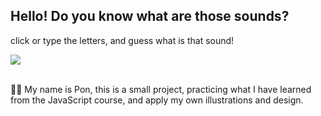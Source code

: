 ## Hello! Do you know what are those sounds?

click or type the letters, and guess what is that sound!

<img src="../img/img-present.png">

<br>
<br>

👋🏻 My name is Pon, this is a small project, practicing what I have learned from the JavaScript course, and apply my own illustrations and design.
